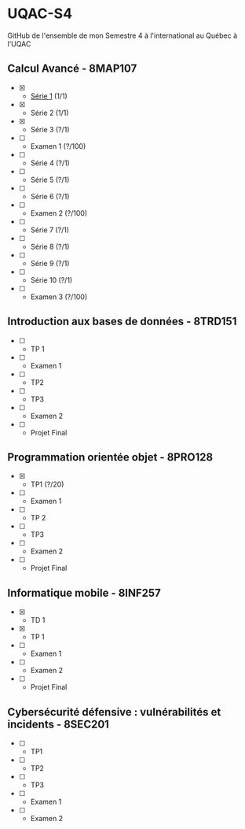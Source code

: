 # UQAC-S4

GitHub de l'ensemble de mon Semestre 4 à l'international au Québec à l'UQAC

## Calcul Avancé - 8MAP107
- [X] - [Série 1](./Calcul%20Avancé/Remise/Série%201.pdf) (1/1)
- [X] - Série 2 (1/1)
- [X] - Série 3 (?/1)
- [ ] - Examen 1 (?/100)
- [ ] - Série 4 (?/1)
- [ ] - Série 5 (?/1)
- [ ] - Série 6 (?/1)
- [ ] - Examen 2 (?/100)
- [ ] - Série 7 (?/1)
- [ ] - Série 8 (?/1)
- [ ] - Série 9 (?/1)
- [ ] - Série 10 (?/1)
- [ ] - Examen 3 (?/100)
## Introduction aux bases de données - 8TRD151
- [ ] - TP 1
- [ ] - Examen 1
- [ ] - TP2
- [ ] - TP3
- [ ] - Examen 2
- [ ] - Projet Final
## Programmation orientée objet - 8PRO128
- [X] - TP1 (?/20)
- [ ] - Examen 1
- [ ] - TP 2
- [ ] - TP3
- [ ] - Examen 2
- [ ] - Projet Final
## Informatique mobile - 8INF257
- [X] - TD 1
- [X] - TP 1
- [ ] - Examen 1
- [ ] - Examen 2
- [ ] - Projet Final
## Cybersécurité défensive : vulnérabilités et incidents - 8SEC201
- [ ] - TP1
- [ ] - TP2
- [ ] - TP3
- [ ] - Examen 1
- [ ] - Examen 2
